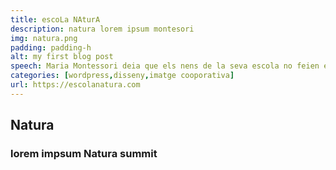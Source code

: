 ```yaml
---
title: escoLa NAturA
description: natura lorem ipsum montesori
img: natura.png
padding: padding-h
alt: my first blog post
speech: Maria Montessori deia que els nens de la seva escola no feien el que volien sino que volien el que feien. Com nosaltres.
categories: [wordpress,disseny,imatge cooporativa]
url: https://escolanatura.com
---
```


## Natura

### lorem impsum Natura summit